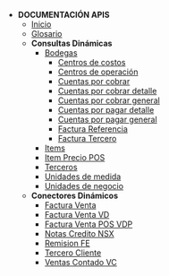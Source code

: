 - **DOCUMENTACIÓN APIS**
  - [Inicio](README.md)
  - [Glosario](Glosario.md)
  - **Consultas Dinámicas**
    - [Bodegas](Consulta/bd.md)
      - [Centros de costos](Consulta/cc.md)
      - [Centros de operación](Consulta/co.md)
      - [Cuentas por cobrar](Consulta/cc.md)
      - [Cuentas por cobrar detalle](Consulta/ccd.md)
      - [Cuentas por cobrar general](Consulta/ccg.md)
      - [Cuentas por pagar detalle](Consulta/cpd.md)
      - [Cuentas por pagar general](Consulta/cpg.md)
      - [Factura Referencia](Consulta/fr.md)
      - [Factura Tercero](Consulta/ft.md)
    - [Items](Consulta/item.md)
    - [Item Precio POS](Consultas/itempreciopos.md)
    - [Terceros](Consulta/tercero.md)
    - [Unidades de medida](Consulta/um.md)
    - [Unidades de negocio](Consulta/un.md)
  - **Conectores Dinámicos**
    - [Factura Venta](Conectores/fv.md)
    - [Factura Venta VD](Conectores/fvd.md)
    - [Factura Venta POS VDP](Conectores/fvp.md)
    - [Notas Credito NSX](Conectores/ncnsx.md)
    - [Remision FE](Conectores/rfe.md)
    - [Tercero Cliente](Conectores/tc.md)
    - [Ventas Contado VC](Conectores/vc.md)

